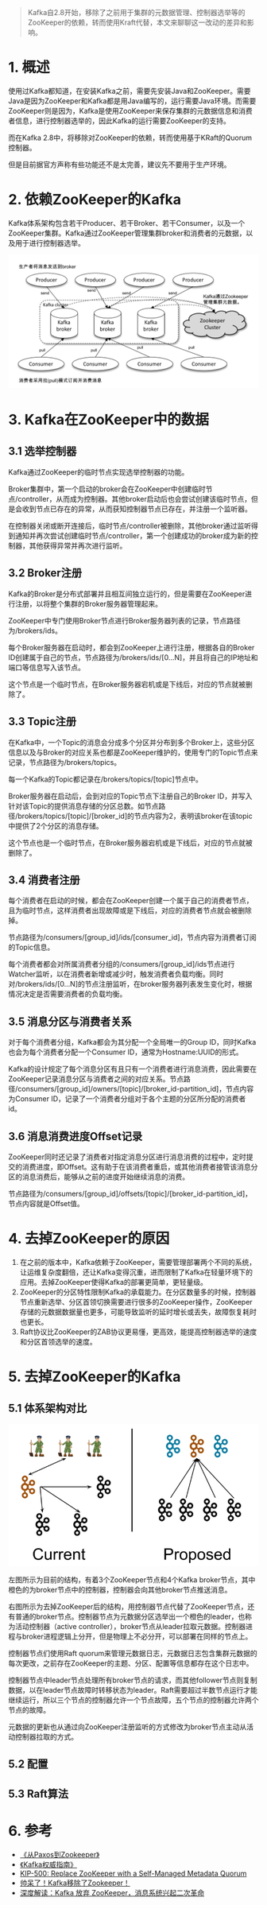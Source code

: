 > Kafka自2.8开始，移除了之前用于集群的元数据管理、控制器选举等的ZooKeeper的依赖，转而使用Kraft代替，本文来聊聊这一改动的差异和影响。



# 1. 概述

使用过Kafka都知道，在安装Kafka之前，需要先安装Java和ZooKeeper。需要Java是因为ZooKeeper和Kafka都是用Java编写的，运行需要Java环境。而需要ZooKeeper则是因为，Kafka是使用ZooKeeper来保存集群的元数据信息和消费者信息，进行控制器选举的，因此Kafka的运行需要ZooKeeper的支持。

而在Kafka 2.8中，将移除对ZooKeeper的依赖，转而使用基于KRaft的Quorum控制器。

但是目前据官方声称有些功能还不是太完善，建议先不要用于生产环境。

# 2. 依赖ZooKeeper的Kafka

Kafka体系架构包含若干Producer、若干Broker、若干Consumer，以及一个ZooKeeper集群。Kafka通过ZooKeeper管理集群broker和消费者的元数据，以及用于进行控制器选举。

![kafka_architecture](image/kafka_architecture.png)

# 3. Kafka在ZooKeeper中的数据

## 3.1 选举控制器

Kafka通过ZooKeeper的临时节点实现选举控制器的功能。

Broker集群中，第一个启动的broker会在ZooKeeper中创建临时节点/controller，从而成为控制器。其他broker启动后也会尝试创建该临时节点，但是会收到节点已存在的异常，从而获知控制器节点已存在，并注册一个监听器。

在控制器关闭或断开连接后，临时节点/controller被删除，其他broker通过监听得到通知并再次尝试创建临时节点/controller，第一个创建成功的broker成为新的控制器，其他获得异常并再次进行监听。

## 3.2 Broker注册

Kafka的Broker是分布式部署并且相互间独立运行的，但是需要在ZooKeeper进行注册，以将整个集群的Broker服务器管理起来。

ZooKeeper中专门使用Broker节点进行Broker服务器列表的记录，节点路径为/brokers/ids。

每个Broker服务器在启动时，都会到ZooKeeper上进行注册，根据各自的Broker ID创建属于自己的节点，节点路径为/brokers/ids/[0...N]，并且将自己的IP地址和端口等信息写入该节点。

这个节点是一个临时节点，在Broker服务器宕机或是下线后，对应的节点就被删除了。

## 3.3 Topic注册

在Kafka中，一个Topic的消息会分成多个分区并分布到多个Broker上，这些分区信息以及与Broker的对应关系也都是ZooKeeper维护的，使用专门的Topic节点来记录，节点路径为/brokers/topics。

每一个Kafka的Topic都记录在/brokers/topics/[topic]节点中。

Broker服务器在启动后，会到对应的Topic节点下注册自己的Broker ID，并写入针对该Topic的提供消息存储的分区总数。如节点路径/brokers/topics/[topic]/[broker_id]的节点内容为2，表明该broker在该topic中提供了2个分区的消息存储。

这个节点也是一个临时节点，在Broker服务器宕机或是下线后，对应的节点就被删除了。

## 3.4 消费者注册

每个消费者在启动的时候，都会在ZooKeeper创建一个属于自己的消费者节点，且为临时节点，这样消费者出现故障或是下线后，对应的消费者节点就会被删除掉。

节点路径为/consumers/[group_id]/ids/[consumer_id]，节点内容为消费者订阅的Topic信息。

每个消费者都会对所属消费者分组的/consumers/[group_id]/ids节点进行Watcher监听，以在消费者新增或减少时，触发消费者负载均衡。同时对/brokers/ids/[0...N]的节点注册监听，在broker服务器列表发生变化时，根据情况决定是否需要消费者的负载均衡。

## 3.5 消息分区与消费者关系

对于每个消费者分组，Kafka都会为其分配一个全局唯一的Group ID，同时Kafka也会为每个消费者分配一个Consumer ID，通常为Hostname:UUID的形式。

Kafka的设计规定了每个消息分区有且只有一个消费者进行消息消费，因此需要在ZooKeeper记录消息分区与消费者之间的对应关系。节点路径/consumers/[group_id]/owners/[topic]/[broker_id-partition_id]，节点内容为Consumer ID，记录了一个消费者分组对于各个主题的分区所分配的消费者id。

## 3.6 消息消费进度Offset记录

ZooKeeper同时还记录了消费者对指定消息分区进行消息消费的过程中，定时提交的消费进度，即Offset。这有助于在该消费者重启，或其他消费者接管该消息分区的消息消费后，能够从之前的进度开始继续消息的消费。

节点路径为/consumers/[group_id]/offsets/[topic]/[broker_id-partition_id]，节点内容就是Offset值。

# 4. 去掉ZooKeeper的原因

1. 在之前的版本中，Kafka依赖于ZooKeeper，需要管理部署两个不同的系统，让运维复杂度翻倍，还让Kafka变得沉重，进而限制了Kafka在轻量环境下的应用。去掉ZooKeeper使得Kafka的部署更简单，更轻量级。
2. ZooKeeper的分区特性限制Kafka的承载能力。在分区数量多的时候，控制器节点重新选举、分区首领切换需要进行很多的ZooKeeper操作，ZooKeeper存储的元数据数据量也更多，可能导致监听的延时增长或丢失，故障恢复耗时也更长。
3. Raft协议比ZooKeeper的ZAB协议更易懂，更高效，能提高控制器选举的速度和分区首领选举的速度。

# 5. 去掉ZooKeeper的Kafka

## 5.1 体系架构对比

![kafka_without_zookeeper](image/kafka_without_zookeeper.png)

左图所示为目前的结构，有着3个ZooKeeper节点和4个Kafka broker节点，其中橙色的为broker节点中的控制器，控制器会向其他broker节点推送消息。

右图所示为去掉ZooKeeper后的结构，用控制器节点代替了ZooKeeper节点，还有普通的broker节点。控制器节点为元数据分区选举出一个橙色的leader，也称为活动控制器（active controller），broker节点从leader拉取元数据。控制器进程与broker进程逻辑上分开，但是物理上不必分开，可以部署在同样的节点上。

控制器节点们使用Raft quorum来管理元数据日志，元数据日志包含集群元数据的每次更改，之前存在ZooKeeper的主题、分区、配置等信息都存在这个日志中。

控制器节点中leader节点处理所有broker节点的请求，而其他follower节点则复制数据，以在leader节点故障时转移状态为leader。Raft需要超过半数节点运行才能继续运行，所以三个节点的控制器允许一个节点故障，五个节点的控制器允许两个节点的故障。

元数据的更新也从通过向ZooKeeper注册监听的方式修改为broker节点主动从活动控制器拉取的方式。

## 5.2 配置



## 5.3 Raft算法



# 6. 参考

- [《从Paxos到Zookeeper》](https://book.douban.com/subject/26292004/)
- [《Kafka权威指南》](https://book.douban.com/subject/27665114/)
- [KIP-500: Replace ZooKeeper with a Self-Managed Metadata Quorum](https://cwiki.apache.org/confluence/display/KAFKA/KIP-500%3A+Replace+ZooKeeper+with+a+Self-Managed+Metadata+Quorum)
- [帅呆了！Kafka移除了Zookeeper！](https://blog.csdn.net/lycyingO/article/details/116246371)
- [深度解读：Kafka 放弃 ZooKeeper，消息系统兴起二次革命](https://www.infoq.cn/article/PHF3gFjUTDhWmctg6kXe)

